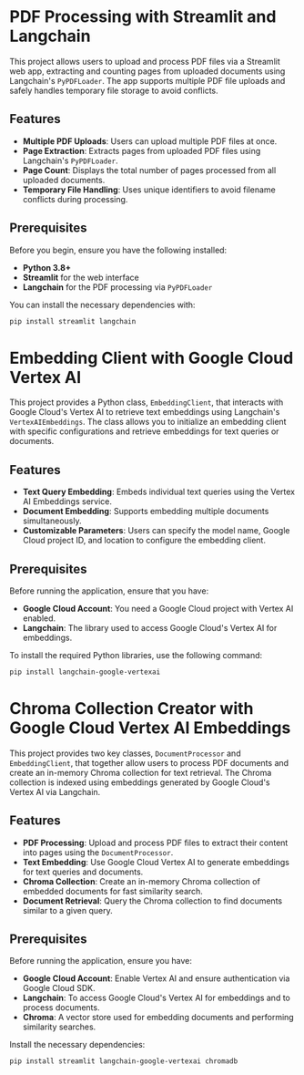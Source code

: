 # PDF Processing with Streamlit and Langchain

This project allows users to upload and process PDF files via a Streamlit web app, extracting and counting pages from uploaded documents using Langchain's `PyPDFLoader`. The app supports multiple PDF file uploads and safely handles temporary file storage to avoid conflicts.

## Features

- **Multiple PDF Uploads**: Users can upload multiple PDF files at once.
- **Page Extraction**: Extracts pages from uploaded PDF files using Langchain's `PyPDFLoader`.
- **Page Count**: Displays the total number of pages processed from all uploaded documents.
- **Temporary File Handling**: Uses unique identifiers to avoid filename conflicts during processing.
  
## Prerequisites

Before you begin, ensure you have the following installed:

- **Python 3.8+**
- **Streamlit** for the web interface
- **Langchain** for the PDF processing via `PyPDFLoader`

You can install the necessary dependencies with:

```bash
pip install streamlit langchain
```

# Embedding Client with Google Cloud Vertex AI

This project provides a Python class, `EmbeddingClient`, that interacts with Google Cloud's Vertex AI to retrieve text embeddings using Langchain's `VertexAIEmbeddings`. The class allows you to initialize an embedding client with specific configurations and retrieve embeddings for text queries or documents.

## Features

- **Text Query Embedding**: Embeds individual text queries using the Vertex AI Embeddings service.
- **Document Embedding**: Supports embedding multiple documents simultaneously.
- **Customizable Parameters**: Users can specify the model name, Google Cloud project ID, and location to configure the embedding client.

## Prerequisites

Before running the application, ensure that you have:

- **Google Cloud Account**: You need a Google Cloud project with Vertex AI enabled.
- **Langchain**: The library used to access Google Cloud's Vertex AI for embeddings.
  
To install the required Python libraries, use the following command:

```bash
pip install langchain-google-vertexai
```

# Chroma Collection Creator with Google Cloud Vertex AI Embeddings

This project provides two key classes, `DocumentProcessor` and `EmbeddingClient`, that together allow users to process PDF documents and create an in-memory Chroma collection for text retrieval. The Chroma collection is indexed using embeddings generated by Google Cloud's Vertex AI via Langchain.

## Features

- **PDF Processing**: Upload and process PDF files to extract their content into pages using the `DocumentProcessor`.
- **Text Embedding**: Use Google Cloud Vertex AI to generate embeddings for text queries and documents.
- **Chroma Collection**: Create an in-memory Chroma collection of embedded documents for fast similarity search.
- **Document Retrieval**: Query the Chroma collection to find documents similar to a given query.

## Prerequisites

Before running the application, ensure you have:

- **Google Cloud Account**: Enable Vertex AI and ensure authentication via Google Cloud SDK.
- **Langchain**: To access Google Cloud's Vertex AI for embeddings and to process documents.
- **Chroma**: A vector store used for embedding documents and performing similarity searches.

Install the necessary dependencies:

```bash
pip install streamlit langchain-google-vertexai chromadb


